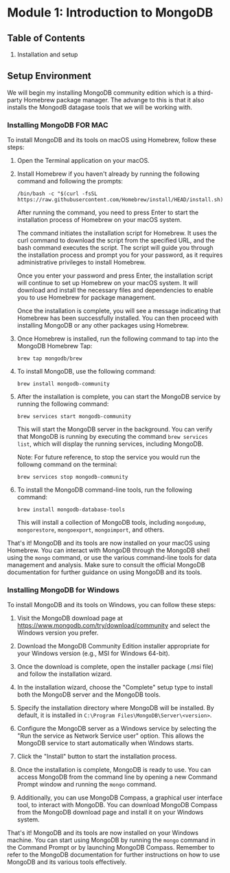 # Module 1: Introduction to MongoDB


## Table of Contents
1. Installation and setup


## Setup Environment

We will begin my installing MongoDB community edition which is a third-party Homebrew package manager. The advange to this is that it also installs the MongodB datagase tools that we will be working with. 


### Installing MongoDB FOR MAC

To install MongoDB and its tools on macOS using Homebrew, follow these steps:

1. Open the Terminal application on your macOS.

2. Install Homebrew if you haven't already by running the following command and following the prompts:
   ```
   /bin/bash -c "$(curl -fsSL https://raw.githubusercontent.com/Homebrew/install/HEAD/install.sh)"
   ```
    After running the command, you need to press Enter to start the installation process of Homebrew on your macOS system.

    The command initiates the installation script for Homebrew. It uses the curl command to download the script from the specified URL, and the bash command executes the script. The script will guide you through the installation process and prompt you for your password, as it requires administrative privileges to install Homebrew.

    Once you enter your password and press Enter, the installation script will continue to set up Homebrew on your macOS system. It will download and install the necessary files and dependencies to enable you to use Homebrew for package management.

    Once the installation is complete, you will see a message indicating that Homebrew has been successfully installed. You can then proceed with installing MongoDB or any other packages using Homebrew.

3. Once Homebrew is installed, run the following command to tap into the MongoDB Homebrew Tap:
   ```
   brew tap mongodb/brew
   ```

4. To install MongoDB, use the following command:
   ```
   brew install mongodb-community
   ```

5. After the installation is complete, you can start the MongoDB service by running the following command:
   ```
   brew services start mongodb-community
   ```

   This will start the MongoDB server in the background. You can verify that MongoDB is running by executing the command `brew services list`, which will display the running services, including MongoDB.

   Note: For future reference, to stop the service you would run the followng command on the terminal: 
   ```
   brew services stop mongodb-community
   ```


6. To install the MongoDB command-line tools, run the following command:
   ```
   brew install mongodb-database-tools
   ```

   This will install a collection of MongoDB tools, including `mongodump`, `mongorestore`, `mongoexport`, `mongoimport`, and others.

That's it! MongoDB and its tools are now installed on your macOS using Homebrew. You can interact with MongoDB through the MongoDB shell using the `mongo` command, or use the various command-line tools for data management and analysis. Make sure to consult the official MongoDB documentation for further guidance on using MongoDB and its tools.

### Installing MongoDB for Windows

To install MongoDB and its tools on Windows, you can follow these steps:

1. Visit the MongoDB download page at https://www.mongodb.com/try/download/community and select the Windows version you prefer.

2. Download the MongoDB Community Edition installer appropriate for your Windows version (e.g., MSI for Windows 64-bit).

3. Once the download is complete, open the installer package (.msi file) and follow the installation wizard.

4. In the installation wizard, choose the "Complete" setup type to install both the MongoDB server and the MongoDB tools.

5. Specify the installation directory where MongoDB will be installed. By default, it is installed in `C:\Program Files\MongoDB\Server\<version>`.

6. Configure the MongoDB server as a Windows service by selecting the "Run the service as Network Service user" option. This allows the MongoDB service to start automatically when Windows starts.

7. Click the "Install" button to start the installation process.

8. Once the installation is complete, MongoDB is ready to use. You can access MongoDB from the command line by opening a new Command Prompt window and running the `mongo` command.

9. Additionally, you can use MongoDB Compass, a graphical user interface tool, to interact with MongoDB. You can download MongoDB Compass from the MongoDB download page and install it on your Windows system.

That's it! MongoDB and its tools are now installed on your Windows machine. You can start using MongoDB by running the `mongo` command in the Command Prompt or by launching MongoDB Compass. Remember to refer to the MongoDB documentation for further instructions on how to use MongoDB and its various tools effectively.

